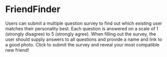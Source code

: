 # FriendFinder

Users can submit a multiple question survey to find out which existing user matches their personality best. Each question is answered on a scale of 1 (strongly disagree) to 5 (strongly agree). When filling out the survey, the user should supply answers to all questions and provide a name and link to a good photo. Click to submit the survey and reveal your most compatible new friend!

